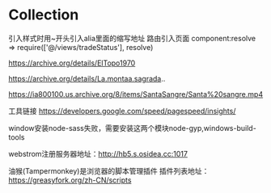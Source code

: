 # Collection

引入样式时用~开头引入alia里面的缩写地址
路由引入页面 component:resolve => require(['@/views/tradeStatus'], resolve)



https://archive.org/details/ElTopo1970

https://archive.org/details/La.montaa.sagrada..

https://ia800100.us.archive.org/8/items/SantaSangre/Santa%20sangre.mp4

工具链接
https://developers.google.com/speed/pagespeed/insights/


window安装node-sass失败，需要安装这两个模块node-gyp,windows-build-tools

webstrom注册服务器地址：http://hb5.s.osidea.cc:1017

油猴(Tampermonkey)是浏览器的脚本管理插件
插件列表地址：https://greasyfork.org/zh-CN/scripts
